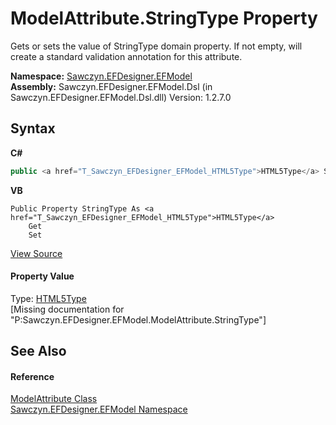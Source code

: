 # ModelAttribute.StringType Property 
 

Gets or sets the value of StringType domain property. If not empty, will create a standard validation annotation for this attribute.

**Namespace:**&nbsp;<a href="N_Sawczyn_EFDesigner_EFModel">Sawczyn.EFDesigner.EFModel</a><br />**Assembly:**&nbsp;Sawczyn.EFDesigner.EFModel.Dsl (in Sawczyn.EFDesigner.EFModel.Dsl.dll) Version: 1.2.7.0

## Syntax

**C#**<br />
``` C#
public <a href="T_Sawczyn_EFDesigner_EFModel_HTML5Type">HTML5Type</a> StringType { get; set; }
```

**VB**<br />
``` VB
Public Property StringType As <a href="T_Sawczyn_EFDesigner_EFModel_HTML5Type">HTML5Type</a>
	Get
	Set
```

<a href="https://github.com/msawczyn/EFDesigner/tree/master/src/Dsl/GeneratedCode/DomainClasses.cs#L5799" title="View the source code">View Source</a><br />

#### Property Value
Type: <a href="T_Sawczyn_EFDesigner_EFModel_HTML5Type">HTML5Type</a><br />\[Missing <value> documentation for "P:Sawczyn.EFDesigner.EFModel.ModelAttribute.StringType"\]

## See Also


#### Reference
<a href="T_Sawczyn_EFDesigner_EFModel_ModelAttribute">ModelAttribute Class</a><br /><a href="N_Sawczyn_EFDesigner_EFModel">Sawczyn.EFDesigner.EFModel Namespace</a><br />
